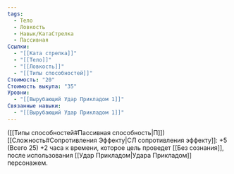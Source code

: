 ```yaml
---
tags:
  - Тело
  - Ловкость
  - Навык/КатаСтрелка
  - Пассивная
Ссылки:
  - "[[Ката стрелка]]"
  - "[[Тело]]"
  - "[[Ловкость]]"
  - "[[Типы способностей]]"
Стоимость: "20"
Стоимость выкупа: "35"
Уровни:
  - "[[Вырубающий Удар Прикладом 1]]"
Связанные навыки:
  - "[[Вырубающий Удар Прикладом 1]]"
---
```

([[Типы способностей#Пассивная способность|П]]) [[Сложность#Cопротивления Эффекту|СЛ сопротивления эффекту]]: +5 (Всего 25)
+2 часа к времени, которое цель проведет [[Без сознания]], после использования [[Удар Прикладом|Удара Прикладом]] персонажем.